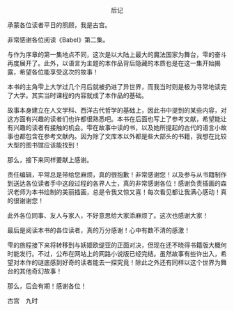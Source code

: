 <p align="center">后记</p>

承蒙各位读者平日的照顾，我是古宫。

非常感谢各位阅读《Babel》第二集。

与作为序章的第一集地点不同，这次是以大陆上最大的魔法国家为舞台，雫的奋斗再度展开了。此外，以语言为主题的本作品背后隐藏的本质也是在这一集开始揭露，希望各位能享受这次的故事！

本书的主角雫上大学过几个月后就被扔进了异世界，而我当时则是极为寻常地读完了大学。其实当时课程的内容就成了本作品的基础。

故事本身建立在人文学科、西洋古代哲学的基础上，因此书中提到的某些内容，对这方面有兴趣的读者们也许都很熟悉吧。本书在后面也写上了参考文献，希望能让有兴趣的读者有接触的机会。雫在故事中读的书，以及她所提起的古代的语言小故事也都包含在参考文献内。因为除了文库本以外都是些大部头的书籍，我想在比较大型的图书馆应该能找到！

那么，接下来同样要献上感谢。

责任编辑，平常总是带给您麻烦，真的很抱歉！非常感谢您！以及参与从书籍制作到送达各位读者手中这段过程的各界人士，真的非常感谢各位！感谢负责插画的森沢老师为本书绘制的美丽插画，总是令我又惊又喜！每次看见都让我满心感动！真的很谢谢您！

此外各位同事、友人与家人，不好意思给大家添麻烦了。这次也感谢大家！

最后是阅读本书的各位读者，真的万分感谢！心中有数不清的感激！

雫的旅程接下来将转移到与妖姬欧缇亚的正面对决，但现在还不晓得书籍版大概何时能发行。不过，公布在网站上的网路小说版已经完结。虽然故事有些许出入，希望对本作的谜底感到好奇的读者能去一探究竟！除此之外还有同样以这个世界为舞台的其他奇幻故事！

那么，后会有期！感谢各位！

古宫　九时

